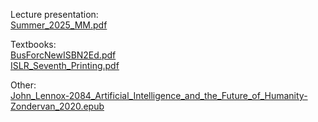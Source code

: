 Lecture presentation:  
[Summer_2025_MM.pdf](Summer_2024_MM.pdf)  

Textbooks:  
[BusForcNewISBN2Ed.pdf](BusForcNewISBN2Ed.pdf)  
[ISLR_Seventh_Printing.pdf](ISLR_Seventh_Printing.pdf)  

Other:  
[John_Lennox-2084_Artificial_Intelligence_and_the_Future_of_Humanity-Zondervan_2020.epub](John_Lennox-2084_Artificial_Intelligence_and_the_Future_of_Humanity-Zondervan_2020.epub)  
